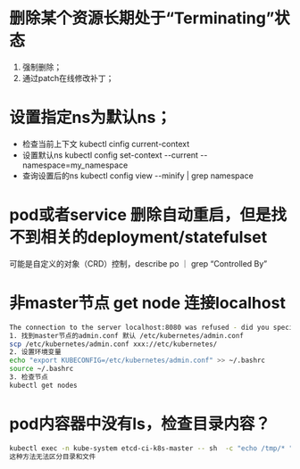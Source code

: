 # 删除某个资源长期处于“Terminating”状态
1. 强制删除；
2. 通过patch在线修改补丁；

# 设置指定ns为默认ns；
* 检查当前上下文
kubectl cinfig current-context
* 设置默认ns
kubectl config set-context --current --namespace=my_namespace
* 查询设置后的ns
kubectl config view --minify | grep namespace
# pod或者service 删除自动重启，但是找不到相关的deployment/statefulset
可能是自定义的对象（CRD）控制，describe po ｜ grep “Controlled By” 
# 非master节点 get node 连接localhost
``` bash
The connection to the server localhost:8080 was refused - did you specify the right host or port? 
1. 找到master节点的admin.conf 默认 /etc/kubernetes/admin.conf
scp /etc/kubernetes/admin.conf xxx://etc/kubernetes/
2. 设置环境变量
echo "export KUBECONFIG=/etc/kubernetes/admin.conf" >> ~/.bashrc
source ~/.bashrc 
3. 检查节点
kubectl get nodes
```
# pod内容器中没有ls，检查目录内容？
```bash
kubectl exec -n kube-system etcd-ci-k8s-master -- sh  -c "echo /tmp/* "
这种方法无法区分目录和文件
```